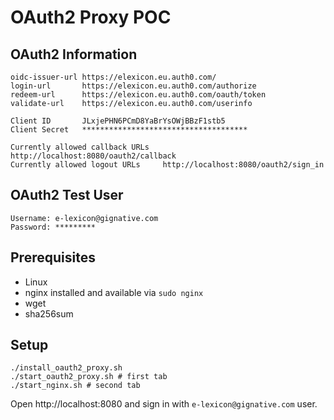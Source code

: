 # OAuth2 Proxy POC

## OAuth2 Information

    oidc-issuer-url https://elexicon.eu.auth0.com/
    login-url       https://elexicon.eu.auth0.com/authorize
    redeem-url      https://elexicon.eu.auth0.com/oauth/token
    validate-url    https://elexicon.eu.auth0.com/userinfo

    Client ID       JLxjePHN6PCmD8YaBrYsOWjBBzF1stb5
    Client Secret   *************************************

    Currently allowed callback URLs   http://localhost:8080/oauth2/callback
    Currently allowed logout URLs     http://localhost:8080/oauth2/sign_in

## OAuth2 Test User

    Username: e-lexicon@gignative.com
    Password: *********

## Prerequisites

* Linux
* nginx installed and available via `sudo nginx`
* wget
* sha256sum

## Setup

    ./install_oauth2_proxy.sh
    ./start_oauth2_proxy.sh # first tab
    ./start_nginx.sh # second tab

Open http://localhost:8080 and sign in with `e-lexicon@gignative.com` user.